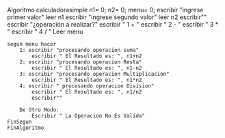 Algoritmo calculadorasimple
	n1= 0;
	n2= 0;
	menu= 0;
	escribir "ingrese primer valor"
	leer n1
	escribir "ingrese segundo valor"
	leer n2
	escribir""
	escribir "¿operación a realizar?"
	escribir " 1 + "
	escribir " 2 - "
	escribir " 3 * "
	escribir " 4 / "
	Leer menu
	
	segun menu hacer
		1: escribir "procesando operacion suma"
			escribir " El Resultado es: ", n1+n2
		2: escribir "procesando operacion Resta"
			escribir " El Resultado es: ", n1-n2
		3: escribir "procesando operacion Multiplicacion"
			escribir " El Resultado es: ", n1*n2
		4: escribir " procesando operacion Division"
			escribir " El Resultado es: ", n1/n2
			escribir""
			
		De Otro Modo:
			Escribir " La Operacion No Es Valida"
	FinSegun
	FinAlgoritmo
